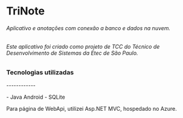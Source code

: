 <h1>TriNote</h1>
<h6>Aplicativo e anotações com conexão a banco e dados na nuvem.</h6>
<h6>Este aplicativo foi criado como projeto de TCC do Técnico de Desenvolvimento de Sistemas da Etec de São Paulo.</h6>

<h3>Tecnologias utilizadas</h3>
------------
<p>
  - Java Android
	- SQLite
</p>

Para página de WebApi, utilizei Asp.NET MVC, hospedado no Azure.
